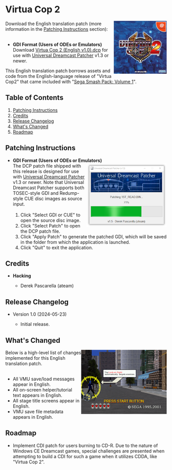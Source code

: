 <h1>Virtua Cop 2</h1>
<img width="165" height="165" align="right" src="https://github.com/DerekPascarella/VirtuaCop2-EnglishPatchDreamcast/blob/main/cover.png?raw=true">Download the English translation patch (more information in the <a href="#patching-instructions">Patching Instructions</a> section):
<br><br>
<ul>
 <li><b>GDI Format (Users of ODEs or Emulators)</b><br>Download <a href="https://github.com/DerekPascarella/VirtuaCop2-EnglishPatchDreamcast/releases/download/1.0/Virtua.Cop.2.English.v1.0.dcp">Virtua Cop 2 (English v1.0).dcp</a> for use with <a href="https://github.com/DerekPascarella/UniversalDreamcastPatcher">Universal Dreamcast Patcher</a> v1.3 or newer.</li>
 <!--<br>
 <li><b>CDI Format (Users Burning to CD-R)</b><br>Download <a href="">Virtua Cop 2 (English v1.0).xdelta</a> for use with <a href="https://www.romhacking.net/utilities/704/">Delta Patcher</a> (or equivalent tools).</li>-->
</ul>
This English translation patch borrows assets and code from the English-language release of "Virtua Cop2" that came included with "<a href="https://segaretro.org/Sega_Smash_Pack_Volume_1">Sega Smash Pack: Volume 1</a>".

<h2>Table of Contents</h2>

1. [Patching Instructions](#patching-instructions)
2. [Credits](#credits)
3. [Release Changelog](#release-changelog)
4. [What's Changed](#whats-changed)
5. [Roadmap](#roadmap)

<h2>Patching Instructions</h2>
<ul>
 <li><b>GDI Format (Users of ODEs or Emulators)</b><br><img align="right" width="250" src="https://github.com/DerekPascarella/UniversalDreamcastPatcher/blob/main/screenshots/screenshot.png?raw=true">The DCP patch file shipped with this release is designed for use with <a href="https://github.com/DerekPascarella/UniversalDreamcastPatcher">Universal Dreamcast Patcher</a> v1.3 or newer.  Note that Universal Dreamcast Patcher supports both TOSEC-style GDI and Redump-style CUE disc images as source input.<br><br><ol type="1"><li>Click "Select GDI or CUE" to open the source disc image.</li><li>Click "Select Patch" to open the DCP patch file.</li><li>Click "Apply Patch" to generate the patched GDI, which will be saved in the folder from which the application is launched.</li><li>Click "Quit" to exit the application.</li></ol></li>
 <!--<br>
 <li><b>CDI Format (Users Burning to CD-R)</b><br><img align="right" width="250" src="https://i.imgur.com/r4b04e7.png">The XDelta patch file shipped with this release can be used with any number of Delta utilities, such as <a href="https://www.romhacking.net/utilities/704/">Delta Patcher</a>. Ensure the source CDI has an MD5 checksum of <tt>5EB0BD4D0ED345692080563B69689432</tt>.<br><br><ol type="1"><li>Click the settings icon (appears as a gear) and enable "Backup original file" and "Checksum validation".</li><li>Click the "Original file" browse icon and select the unmodified CDI.</li><li>Click the "XDelta patch" browse icon and select the XDelta patch.</li><li>Click "Apply patch" to generate the patched CDI in the same folder containing the original CDI.</li><li>Verify that the patched CDI has an MD5 checksum of <tt>242EEC5E8A6717B1CC0BEDA24DE5184C</tt>.</ol></li>-->
</ul>

<h2>Credits</h2>
<ul>
 <li><b>Hacking</b></li>
  <ul>
   <li>Derek Pascarella (ateam)</li>
  </ul>
</ul>

<h2>Release Changelog</h2>
<ul>
 <li>Version 1.0 (2024-05-23)</li>
 <ul>
  <li>Initial release.</li>
 </ul>
</ul>

<h2>What's Changed</h2>
<img align="right" width="267" height="200" src="https://github.com/DerekPascarella/VirtuaCop2-EnglishPatchDreamcast/blob/main/screenshot.png?raw=true">Below is a high-level list of changes implemented for this English translation patch.
<br><br>
<ul>
 <li>All VMU save/load messages appear in English.</li>
 <li>All on-screen helper/tutorial text appears in English.</li>
 <li>All stage title screens appear in English.</li>
 <li>VMU save file metadata appears in English.</li>
</ul>

<h2>Roadmap</h2>
<ul>
 <li>Implement CDI patch for users burning to CD-R. Due to the nature of Windows CE Dreamcast games, special challenges are presented when attempting to build a CDI for such a game when it utilizes CDDA, like "Virtua Cop 2".</li>
</ul>
